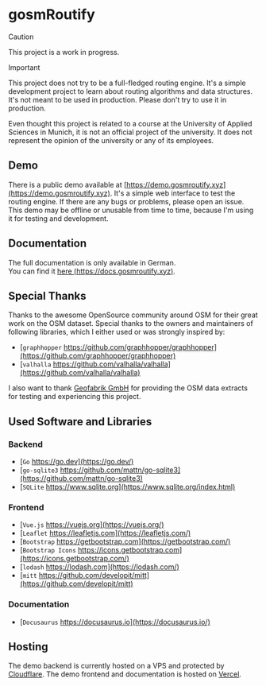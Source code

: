 # gosmRoutify

> [!CAUTION]
> This project is a work in progress.

> [!IMPORTANT]
> This project does not try to be a full-fledged routing engine.
> It's a simple development project to learn about routing algorithms and data structures. \
> It's not meant to be used in production. Please don't try to use it in production.
> 
> Even thought this project is related to a course at the University of Applied Sciences in Munich,
> it is not an official project of the university. It does not represent the opinion of the university
> or any of its employees.

## Demo

There is a public demo available at [https://demo.gosmroutify.xyz](https://demo.gosmroutify.xyz).
It's a simple web interface to test the routing engine. If there are any bugs or problems, please open an issue.
This demo may be offline or unusable from time to time, because I'm using it for testing and development.

## Documentation

The full documentation is only available in German. \
You can find it [here (https://docs.gosmroutify.xyz)](https://docs.gosmroutify.xyz).

## Special Thanks

Thanks to the awesome OpenSource community around OSM for their great work on the OSM dataset.
Special thanks to the owners and maintainers of following libraries, which I either used or was strongly inspired by:

- [`graphhopper` https://github.com/graphhopper/graphhopper](https://github.com/graphhopper/graphhopper)
- [`valhalla` https://github.com/valhalla/valhalla](https://github.com/valhalla/valhalla)

I also want to thank [Geofabrik GmbH](https://www.geofabrik.de/) for providing the OSM data extracts for testing and experiencing this project.

## Used Software and Libraries

### Backend

- [`Go` https://go.dev](https://go.dev/)
- [`go-sqlite3` https://github.com/mattn/go-sqlite3](https://github.com/mattn/go-sqlite3)
- [`SQLite` https://www.sqlite.org](https://www.sqlite.org/index.html)

### Frontend

- [`Vue.js` https://vuejs.org](https://vuejs.org/)
- [`Leaflet` https://leafletjs.com](https://leafletjs.com/)
- [`Bootstrap` https://getbootstrap.com](https://getbootstrap.com/)
- [`Bootstrap Icons` https://icons.getbootstrap.com](https://icons.getbootstrap.com/)
- [`lodash` https://lodash.com](https://lodash.com/)
- [`mitt` https://github.com/developit/mitt](https://github.com/developit/mitt)

### Documentation

- [`Docusaurus` https://docusaurus.io](https://docusaurus.io/)

## Hosting

The demo backend is currently hosted on a VPS and protected by [Cloudflare](https://www.cloudflare.com/).
The demo frontend and documentation is hosted on [Vercel](https://vercel.com).